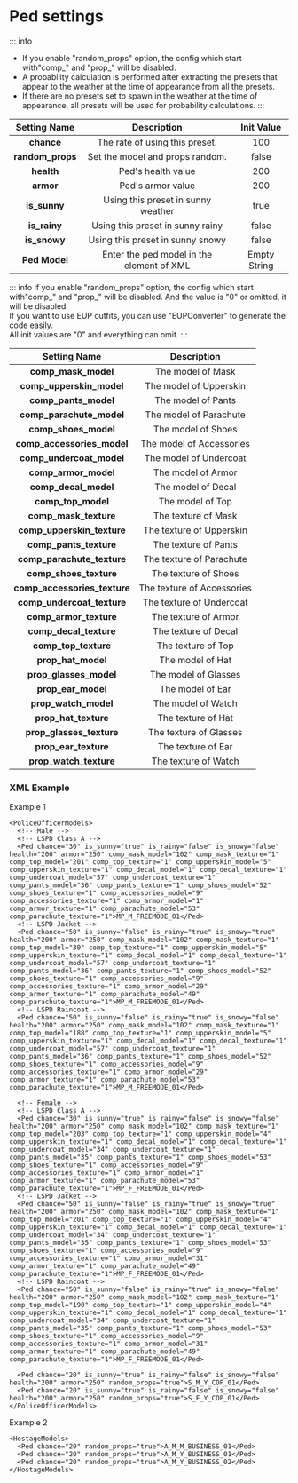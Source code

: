 # Ped settings

::: info
- If you enable \"random_props\" option, the config which start with\"comp\_\" and \"prop\_\" will be disabled.
- A probability calculation is performed after extracting the presets that appear to the weather at the time of appearance from all the presets.
- If there are no presets set to spawn in the weather at the time of appearance, all presets will be used for probability calculations.
:::

|   Setting Name   |                Description                |  Init Value  |
| :--------------: | :---------------------------------------: | :----------: |
|    **chance**    |      The rate of using this preset.       |     100      |
| **random_props** |      Set the model and props random.      |    false     |
|    **health**    |            Ped's health value             |     200      |
|    **armor**     |             Ped's armor value             |     200      |
|   **is_sunny**   |    Using this preset in sunny weather     |     true     |
|   **is_rainy**   |     Using this preset in sunny rainy      |    false     |
|   **is_snowy**   |     Using this preset in sunny snowy      |    false     |
|  **Ped Model**   | Enter the ped model in the element of XML | Empty String |

::: info
If you enable \"random_props\" option, the config which start with\"comp\_\" and \"prop\_\" will be disabled.
And the value is \"0\" or omitted, it will be disabled.<br/>
If you want to use EUP outfits, you can use \"EUPConverter\" to generate the code easily.<br/>
All init values are \"0\" and everything can omit.
:::

|         Setting Name         |        Description         |
| :--------------------------: | :------------------------: |
|     **comp_mask_model**      |     The model of Mask      |
|   **comp_upperskin_model**   |   The model of Upperskin   |
|     **comp_pants_model**     |     The model of Pants     |
|   **comp_parachute_model**   |   The model of Parachute   |
|     **comp_shoes_model**     |     The model of Shoes     |
|  **comp_accessories_model**  |  The model of Accessories  |
|   **comp_undercoat_model**   |   The model of Undercoat   |
|     **comp_armor_model**     |     The model of Armor     |
|     **comp_decal_model**     |     The model of Decal     |
|      **comp_top_model**      |      The model of Top      |
|    **comp_mask_texture**     |    The texture of Mask     |
|  **comp_upperskin_texture**  |  The texture of Upperskin  |
|    **comp_pants_texture**    |    The texture of Pants    |
|  **comp_parachute_texture**  |  The texture of Parachute  |
|    **comp_shoes_texture**    |    The texture of Shoes    |
| **comp_accessories_texture** | The texture of Accessories |
|  **comp_undercoat_texture**  |  The texture of Undercoat  |
|    **comp_armor_texture**    |    The texture of Armor    |
|    **comp_decal_texture**    |    The texture of Decal    |
|     **comp_top_texture**     |     The texture of Top     |
|      **prop_hat_model**      |      The model of Hat      |
|    **prop_glasses_model**    |    The model of Glasses    |
|      **prop_ear_model**      |      The model of Ear      |
|     **prop_watch_model**     |     The model of Watch     |
|     **prop_hat_texture**     |     The texture of Hat     |
|   **prop_glasses_texture**   |   The texture of Glasses   |
|     **prop_ear_texture**     |     The texture of Ear     |
|    **prop_watch_texture**    |    The texture of Watch    |

### XML Example
Example 1
```xml:line-numbers
<PoliceOfficerModels>
  <!-- Male -->
  <!-- LSPD Class A -->
  <Ped chance="30" is_sunny="true" is_rainy="false" is_snowy="false" health="200" armor="250" comp_mask_model="102" comp_mask_texture="1" comp_top_model="201" comp_top_texture="1" comp_upperskin_model="5" comp_upperskin_texture="1" comp_decal_model="1" comp_decal_texture="1" comp_undercoat_model="57" comp_undercoat_texture="1" comp_pants_model="36" comp_pants_texture="1" comp_shoes_model="52" comp_shoes_texture="1" comp_accessories_model="9" comp_accessories_texture="1" comp_armor_model="1" comp_armor_texture="1" comp_parachute_model="53" comp_parachute_texture="1">MP_M_FREEMODE_01</Ped>
  <!-- LSPD Jacket -->
  <Ped chance="50" is_sunny="false" is_rainy="true" is_snowy="true" health="200" armor="250" comp_mask_model="102" comp_mask_texture="1" comp_top_model="30" comp_top_texture="1" comp_upperskin_model="5" comp_upperskin_texture="1" comp_decal_model="1" comp_decal_texture="1" comp_undercoat_model="57" comp_undercoat_texture="1" comp_pants_model="36" comp_pants_texture="1" comp_shoes_model="52" comp_shoes_texture="1" comp_accessories_model="9" comp_accessories_texture="1" comp_armor_model="29" comp_armor_texture="1" comp_parachute_model="49" comp_parachute_texture="1">MP_M_FREEMODE_01</Ped>
  <!-- LSPD Raincoat -->
  <Ped chance="50" is_sunny="false" is_rainy="true" is_snowy="false" health="200" armor="250" comp_mask_model="102" comp_mask_texture="1" comp_top_model="188" comp_top_texture="1" comp_upperskin_model="5" comp_upperskin_texture="1" comp_decal_model="1" comp_decal_texture="1" comp_undercoat_model="57" comp_undercoat_texture="1" comp_pants_model="36" comp_pants_texture="1" comp_shoes_model="52" comp_shoes_texture="1" comp_accessories_model="9" comp_accessories_texture="1" comp_armor_model="29" comp_armor_texture="1" comp_parachute_model="53" comp_parachute_texture="1">MP_M_FREEMODE_01</Ped>

  <!-- Female -->
  <!-- LSPD Class A -->
  <Ped chance="30" is_sunny="true" is_rainy="false" is_snowy="false" health="200" armor="250" comp_mask_model="102" comp_mask_texture="1" comp_top_model="203" comp_top_texture="1" comp_upperskin_model="4" comp_upperskin_texture="1" comp_decal_model="1" comp_decal_texture="1" comp_undercoat_model="34" comp_undercoat_texture="1" comp_pants_model="35" comp_pants_texture="1" comp_shoes_model="53" comp_shoes_texture="1" comp_accessories_model="9" comp_accessories_texture="1" comp_armor_model="1" comp_armor_texture="1" comp_parachute_model="53" comp_parachute_texture="1">MP_F_FREEMODE_01</Ped>
  <!-- LSPD Jacket -->
  <Ped chance="50" is_sunny="false" is_rainy="true" is_snowy="true" health="200" armor="250" comp_mask_model="102" comp_mask_texture="1" comp_top_model="201" comp_top_texture="1" comp_upperskin_model="4" comp_upperskin_texture="1" comp_decal_model="1" comp_decal_texture="1" comp_undercoat_model="34" comp_undercoat_texture="1" comp_pants_model="35" comp_pants_texture="1" comp_shoes_model="53" comp_shoes_texture="1" comp_accessories_model="9" comp_accessories_texture="1" comp_armor_model="31" comp_armor_texture="1" comp_parachute_model="49" comp_parachute_texture="1">MP_F_FREEMODE_01</Ped>
  <!-- LSPD Raincoat -->
  <Ped chance="50" is_sunny="false" is_rainy="true" is_snowy="false" health="200" armor="250" comp_mask_model="102" comp_mask_texture="1" comp_top_model="190" comp_top_texture="1" comp_upperskin_model="4" comp_upperskin_texture="1" comp_decal_model="1" comp_decal_texture="1" comp_undercoat_model="34" comp_undercoat_texture="1" comp_pants_model="35" comp_pants_texture="1" comp_shoes_model="53" comp_shoes_texture="1" comp_accessories_model="9" comp_accessories_texture="1" comp_armor_model="31" comp_armor_texture="1" comp_parachute_model="49" comp_parachute_texture="1">MP_F_FREEMODE_01</Ped>

  <Ped chance="20" is_sunny="true" is_rainy="false" is_snowy="false" health="200" armor="250" random_props="true">S_M_Y_COP_01</Ped>
  <Ped chance="20" is_sunny="true" is_rainy="false" is_snowy="false" health="200" armor="250" random_props="true">S_F_Y_COP_01</Ped>
</PoliceOfficerModels>
```

Example 2
```xml:line-numbers
<HostageModels>
  <Ped chance="20" random_props="true">A_M_M_BUSINESS_01</Ped>
  <Ped chance="20" random_props="true">A_M_Y_BUSINESS_01</Ped>
  <Ped chance="20" random_props="true">A_M_Y_BUSINESS_02</Ped>
</HostageModels>
```